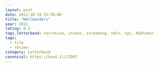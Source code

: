 ```yaml
---
layout: post 
date: 2013-10-19 23:59:00
title: "Hellbenders"
year: 2012
rating: 0.3
tags_letterboxd: narrative, itunes, streaming, hdtv, nyc, Robtober
tags:
  - film
  - review
category: Letterboxd
canonical: https://boxd.it/1TDQf
---
```

